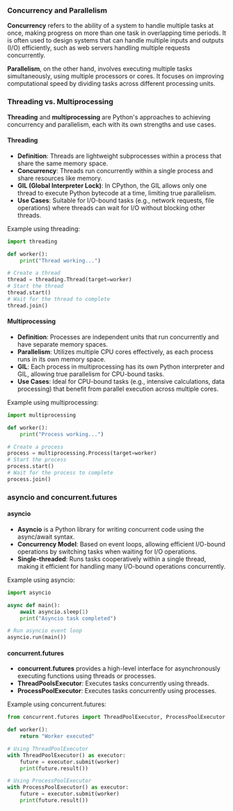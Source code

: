 ### Concurrency and Parallelism

**Concurrency** refers to the ability of a system to handle multiple tasks at once, making progress on more than one task in overlapping time periods. It is often used to design systems that can handle multiple inputs and outputs (I/O) efficiently, such as web servers handling multiple requests concurrently.

**Parallelism**, on the other hand, involves executing multiple tasks simultaneously, using multiple processors or cores. It focuses on improving computational speed by dividing tasks across different processing units.

### Threading vs. Multiprocessing

**Threading** and **multiprocessing** are Python's approaches to achieving concurrency and parallelism, each with its own strengths and use cases.

#### Threading

- **Definition**: Threads are lightweight subprocesses within a process that share the same memory space.
- **Concurrency**: Threads run concurrently within a single process and share resources like memory.
- **GIL (Global Interpreter Lock)**: In CPython, the GIL allows only one thread to execute Python bytecode at a time, limiting true parallelism.
- **Use Cases**: Suitable for I/O-bound tasks (e.g., network requests, file operations) where threads can wait for I/O without blocking other threads.

Example using threading:

```python
import threading

def worker():
    print("Thread working...")

# Create a thread
thread = threading.Thread(target=worker)
# Start the thread
thread.start()
# Wait for the thread to complete
thread.join()
```

#### Multiprocessing

- **Definition**: Processes are independent units that run concurrently and have separate memory spaces.
- **Parallelism**: Utilizes multiple CPU cores effectively, as each process runs in its own memory space.
- **GIL**: Each process in multiprocessing has its own Python interpreter and GIL, allowing true parallelism for CPU-bound tasks.
- **Use Cases**: Ideal for CPU-bound tasks (e.g., intensive calculations, data processing) that benefit from parallel execution across multiple cores.

Example using multiprocessing:

```python
import multiprocessing

def worker():
    print("Process working...")

# Create a process
process = multiprocessing.Process(target=worker)
# Start the process
process.start()
# Wait for the process to complete
process.join()
```

### asyncio and concurrent.futures

#### asyncio

- **Asyncio** is a Python library for writing concurrent code using the async/await syntax.
- **Concurrency Model**: Based on event loops, allowing efficient I/O-bound operations by switching tasks when waiting for I/O operations.
- **Single-threaded**: Runs tasks cooperatively within a single thread, making it efficient for handling many I/O-bound operations concurrently.

Example using asyncio:

```python
import asyncio

async def main():
    await asyncio.sleep(1)
    print("Asyncio task completed")

# Run asyncio event loop
asyncio.run(main())
```

#### concurrent.futures

- **concurrent.futures** provides a high-level interface for asynchronously executing functions using threads or processes.
- **ThreadPoolsExecutor**: Executes tasks concurrently using threads.
- **ProcessPoolExecutor**: Executes tasks concurrently using processes.

Example using concurrent.futures:

```python
from concurrent.futures import ThreadPoolExecutor, ProcessPoolExecutor

def worker():
    return "Worker executed"

# Using ThreadPoolExecutor
with ThreadPoolExecutor() as executor:
    future = executor.submit(worker)
    print(future.result())

# Using ProcessPoolExecutor
with ProcessPoolExecutor() as executor:
    future = executor.submit(worker)
    print(future.result())
```
